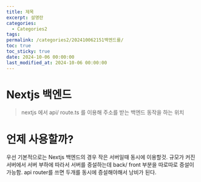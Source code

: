 ```yaml
---
title: 제목
excerpt: 설명란
categories:
  - Categories2
tags: 
permalink: /categories2/202410062151백엔드를/
toc: true
toc_sticky: true
date: 2024-10-06 00:00:00
last_modified_at: 2024-10-06 00:00:00
---
```

# Nextjs 백엔드
> nextjs 에서 api/ route.ts 를 이용해 주소를 받는 백엔드 동작을 하는 위치

# 언제 사용할까?
우선 기본적으로는 Nextjs 백엔드의 경우 작은 서버일때 동시에 이용할것. 규모가 커진 서버에서 서버 부하에 따라서 서버를 증설하는데 back/ front 부분을 따로따로 증설이 가능함. api router를 쓰면 두개를 동시에 증설해야해서 낭비가 된다.